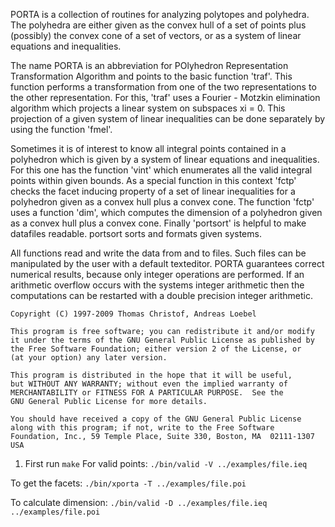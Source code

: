  
PORTA is a collection of routines for analyzing polytopes and
polyhedra. The polyhedra are either given as the convex hull of a set
of points plus (possibly) the convex cone of a set of vectors, or as a
system of linear equations and inequalities.

The name PORTA is an abbreviation for POlyhedron Representation
Transformation Algorithm and points to the basic function 'traf'.  This
function performs a transformation from one  of  the two
representations to the other representation.  For this, 'traf' uses a
Fourier - Motzkin elimination  algorithm which projects  a linear
system on subspaces xi = 0. This projection of a given  system  of
linear  inequalities  can  be  done separately by using the function
'fmel'.

Sometimes it is of interest to know all integral points contained  in
a  polyhedron  which  is given by a system of linear equations and
inequalities. For this one has the  function 'vint' which enumerates
all the valid integral points within given bounds.  As a special
function in this context 'fctp' checks the facet inducing property of a
set of linear inequalities for a polyhedron given as a convex hull plus
a convex cone.  The function 'fctp' uses a  function 'dim', which
computes the dimension of a polyhedron given as a convex hull plus a
convex cone.  Finally 'portsort' is helpful  to  make datafiles
readable.  portsort sorts and formats given systems.

All functions read and write the data from  and  to  files.  Such files
can be manipulated by the user with a default texteditor.  PORTA
guarantees correct numerical results, because only  integer operations
are  performed. If an arithmetic overflow occurs with the systems
integer arithmetic  then  the  computations can be restarted with a double
precision integer arithmetic.
 
    Copyright (C) 1997-2009 Thomas Christof, Andreas Loebel
 
    This program is free software; you can redistribute it and/or modify
    it under the terms of the GNU General Public License as published by
    the Free Software Foundation; either version 2 of the License, or
    (at your option) any later version.
 
    This program is distributed in the hope that it will be useful,
    but WITHOUT ANY WARRANTY; without even the implied warranty of
    MERCHANTABILITY or FITNESS FOR A PARTICULAR PURPOSE.  See the
    GNU General Public License for more details.
 
    You should have received a copy of the GNU General Public License
    along with this program; if not, write to the Free Software
    Foundation, Inc., 59 Temple Place, Suite 330, Boston, MA  02111-1307  USA



1. First run `make`
For valid points:
 ```./bin/valid -V ../examples/file.ieq ```

To get the facets:
 ```./bin/xporta -T ../examples/file.poi```

To calculate dimension:
 ```./bin/valid -D ../examples/file.ieq ../examples/file.poi```
 